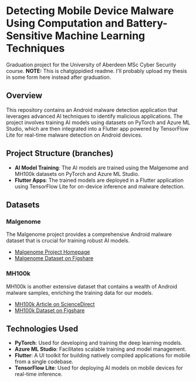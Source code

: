 # Detecting Mobile Device Malware Using Computation and Battery-Sensitive Machine Learning Techniques
Graduation project for the University of Aberdeen MSc Cyber Security course. **NOTE:** This is chatgippidied readme. I'll probably upload my thesis in some form here instead after graduation.

## Overview
This repository contains an Android malware detection application that leverages advanced AI techniques to identify malicious applications. The project involves training AI models using datasets on PyTorch and Azure ML Studio, which are then integrated into a Flutter app powered by TensorFlow Lite for real-time malware detection on Android devices.

## Project Structure (branches)
- **AI Model Training**: The AI models are trained using the Malgenome and MH100k datasets on PyTorch and Azure ML Studio. 
- **Flutter Apps**: The trained models are deployed in a Flutter application using TensorFlow Lite for on-device inference and malware detection.

## Datasets
### Malgenome
The Malgenome project provides a comprehensive Android malware dataset that is crucial for training robust AI models.

- [Malgenome Project Homepage](http://www.malgenomeproject.org/)
- [Malgenome Dataset on Figshare](https://figshare.com/articles/dataset/Android_malware_dataset_for_machine_learning_1/5854590)

### MH100k
MH100k is another extensive dataset that contains a wealth of Android malware samples, enriching the training data for our models.

- [MH100k Article on ScienceDirect](https://www.sciencedirect.com/science/article/pii/S2352340923008193)
- [MH100k Dataset on Figshare](https://figshare.com/articles/dataset/Android_malware_dataset_for_machine_learning_1/5854590)

## Technologies Used
- **PyTorch**: Used for developing and training the deep learning models.
- **Azure ML Studio**: Facilitates scalable training and model management.
- **Flutter**: A UI toolkit for building natively compiled applications for mobile from a single codebase.
- **TensorFlow Lite**: Used for deploying AI models on mobile devices for real-time inference.
